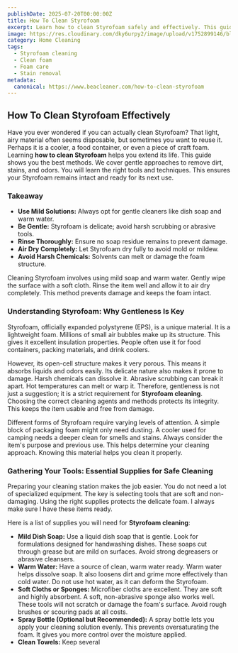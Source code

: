 ```yaml
---
publishDate: 2025-07-20T00:00:00Z
title: How To Clean Styrofoam
excerpt: Learn how to clean Styrofoam safely and effectively. This guide covers removing stains, odors, and dirt from foam packaging, coolers, and crafts.
image: https://res.cloudinary.com/dky6urpy2/image/upload/v1752899146/blog_image_1752899145_xjh83e.webp
category: Home Cleaning
tags:
  - Styrofoam cleaning
  - Clean foam
  - Foam care
  - Stain removal
metadata:
  canonical: https://www.beacleaner.com/how-to-clean-styrofoam
---
```


## How To Clean Styrofoam Effectively

Have you ever wondered if you can actually clean Styrofoam? That light, airy material often seems disposable, but sometimes you want to reuse it. Perhaps it is a cooler, a food container, or even a piece of craft foam. Learning **how to clean Styrofoam** helps you extend its life. This guide shows you the best methods. We cover gentle approaches to remove dirt, stains, and odors. You will learn the right tools and techniques. This ensures your Styrofoam remains intact and ready for its next use.

### Takeaway

*   **Use Mild Solutions:** Always opt for gentle cleaners like dish soap and warm water.
*   **Be Gentle:** Styrofoam is delicate; avoid harsh scrubbing or abrasive tools.
*   **Rinse Thoroughly:** Ensure no soap residue remains to prevent damage.
*   **Air Dry Completely:** Let Styrofoam dry fully to avoid mold or mildew.
*   **Avoid Harsh Chemicals:** Solvents can melt or damage the foam structure.

Cleaning Styrofoam involves using mild soap and warm water. Gently wipe the surface with a soft cloth. Rinse the item well and allow it to air dry completely. This method prevents damage and keeps the foam intact.

### Understanding Styrofoam: Why Gentleness Is Key

Styrofoam, officially expanded polystyrene (EPS), is a unique material. It is a lightweight foam. Millions of small air bubbles make up its structure. This gives it excellent insulation properties. People often use it for food containers, packing materials, and drink coolers.

However, its open-cell structure makes it very porous. This means it absorbs liquids and odors easily. Its delicate nature also makes it prone to damage. Harsh chemicals can dissolve it. Abrasive scrubbing can break it apart. Hot temperatures can melt or warp it. Therefore, gentleness is not just a suggestion; it is a strict requirement for **Styrofoam cleaning**. Choosing the correct cleaning agents and methods protects its integrity. This keeps the item usable and free from damage.

Different forms of Styrofoam require varying levels of attention. A simple block of packaging foam might only need dusting. A cooler used for camping needs a deeper clean for smells and stains. Always consider the item's purpose and previous use. This helps determine your cleaning approach. Knowing this material helps you clean it properly.

### Gathering Your Tools: Essential Supplies for Safe Cleaning

Preparing your cleaning station makes the job easier. You do not need a lot of specialized equipment. The key is selecting tools that are soft and non-damaging. Using the right supplies protects the delicate foam. I always make sure I have these items ready.

Here is a list of supplies you will need for **Styrofoam cleaning**:

*   **Mild Dish Soap:** Use a liquid dish soap that is gentle. Look for formulations designed for handwashing dishes. These soaps cut through grease but are mild on surfaces. Avoid strong degreasers or abrasive cleansers.
*   **Warm Water:** Have a source of clean, warm water ready. Warm water helps dissolve soap. It also loosens dirt and grime more effectively than cold water. Do not use hot water, as it can deform the Styrofoam.
*   **Soft Cloths or Sponges:** Microfiber cloths are excellent. They are soft and highly absorbent. A soft, non-abrasive sponge also works well. These tools will not scratch or damage the foam's surface. Avoid rough brushes or scouring pads at all costs.
*   **Spray Bottle (Optional but Recommended):** A spray bottle lets you apply your cleaning solution evenly. This prevents oversaturating the foam. It gives you more control over the moisture applied.
*   **Clean Towels:** Keep several